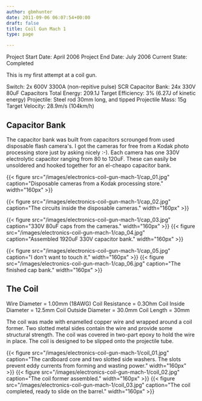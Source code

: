 ```yaml
---
author: gbmhunter
date: 2011-09-06 06:07:54+00:00
draft: false
title: Coil Gun Mach 1
type: page

---
```


Project Start Date: April 2006
Project End Date: July 2006
Current State: Completed

This is my first attempt at a coil gun.

Switch: 2x 600V 3300A (non-repitive pulse) SCR
Capacitor Bank: 24x 330V 80uF Capacitors
Total Energy: 209.1J
Target Efficiency: 3% (6.27J of kinetic energy) Projectile: Steel rod 30mm long, and tipped Projectile Mass: 15g Target Velocity: 28.9m/s (104km/h)

## Capacitor Bank

The capacitor bank was built from capacitors scrounged from used disposable flash camera's. I got the cameras for free from a Kodak photo processing store just by asking nicely :-). Each camera has one 330V electrolytic capacitor ranging from 80 to 120uF. These can easily be unsoldered and hooked together for an el-cheapo capacitor bank. 

{{< figure src="/images/electronics-coil-gun-mach-1/cap_01.jpg" caption="Disposable cameras from a Kodak processing store."  width="160px" >}}

{{< figure src="/images/electronics-coil-gun-mach-1/cap_02.jpg" caption="The circuits inside the disposable cameras."  width="160px" >}}

{{< figure src="/images/electronics-coil-gun-mach-1/cap_03.jpg" caption="330V 80uF caps from the cameras."  width="160px" >}} {{< figure src="/images/electronics-coil-gun-mach-1/cap_04.jpg" caption="Assembled 1920uF 330V capacitor bank."  width="160px" >}}

{{< figure src="/images/electronics-coil-gun-mach-1/cap_05.jpg" caption="I don't want to touch it."  width="160px" >}} {{< figure src="/images/electronics-coil-gun-mach-1/cap_06.jpg" caption="The finished cap bank."  width="160px" >}}

## The Coil

Wire Diameter = 1.00mm (18AWG)
Coil Resistance = 0.3Ohm
Coil Inside Diameter = 12.5mm
Coil Outside Diameter = 30.0mm
Coil Length = 30mm

The coil was made with enamelled copper wire and wrapped around a coil former. Two slotted metal sides contain the wire and provide some structural strength. The coil was covered in two-part epoxy to hold the wire in place. The coil is designed to be slipped onto the projectile tube.

{{< figure src="/images/electronics-coil-gun-mach-1/coil_01.jpg" caption="The cardboard core and two slotted side washers. The slots prevent eddy currents from forming and wasting power."  width="160px" >}} {{< figure src="/images/electronics-coil-gun-mach-1/coil_02.jpg" caption="The coil former assembled."  width="160px" >}} {{< figure src="/images/electronics-coil-gun-mach-1/coil_03.jpg" caption="The coil completed, ready to slide on the barrel."  width="160px" >}}
